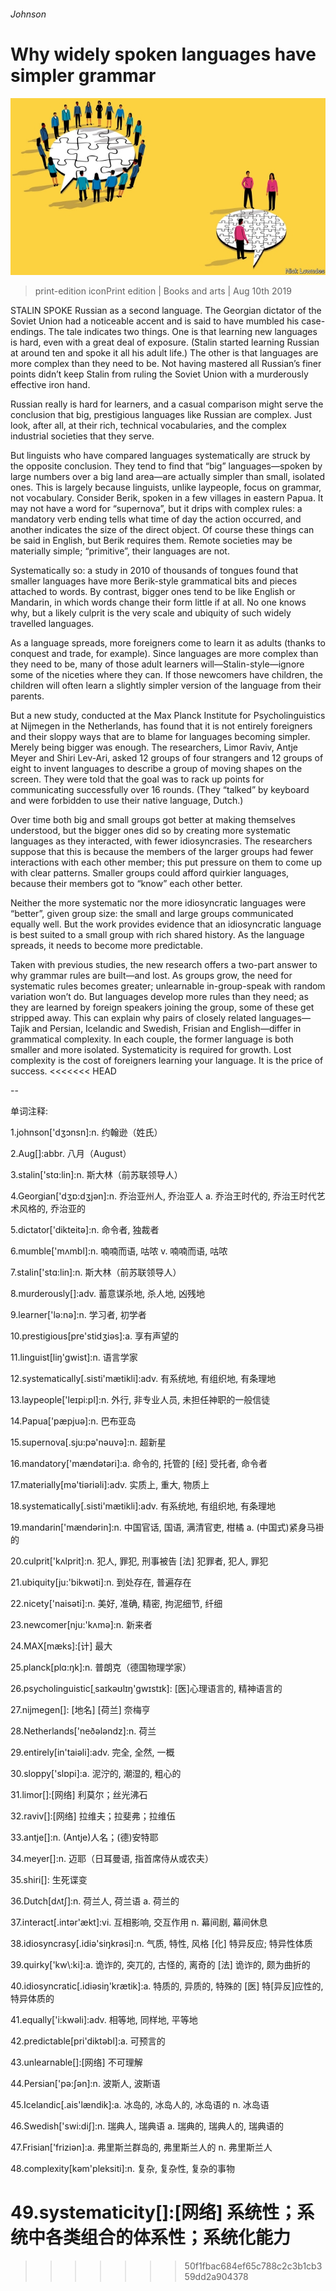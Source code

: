 ###### Johnson

# Why widely spoken languages have simpler grammar 

![image](images/20190810_BKD001_0.jpg) 

> print-edition iconPrint edition | Books and arts | Aug 10th 2019 

STALIN SPOKE Russian as a second language. The Georgian dictator of the Soviet Union had a noticeable accent and is said to have mumbled his case-endings. The tale indicates two things. One is that learning new languages is hard, even with a great deal of exposure. (Stalin started learning Russian at around ten and spoke it all his adult life.) The other is that languages are more complex than they need to be. Not having mastered all Russian’s finer points didn’t keep Stalin from ruling the Soviet Union with a murderously effective iron hand. 

Russian really is hard for learners, and a casual comparison might serve the conclusion that big, prestigious languages like Russian are complex. Just look, after all, at their rich, technical vocabularies, and the complex industrial societies that they serve. 

But linguists who have compared languages systematically are struck by the opposite conclusion. They tend to find that “big” languages—spoken by large numbers over a big land area—are actually simpler than small, isolated ones. This is largely because linguists, unlike laypeople, focus on grammar, not vocabulary. Consider Berik, spoken in a few villages in eastern Papua. It may not have a word for “supernova”, but it drips with complex rules: a mandatory verb ending tells what time of day the action occurred, and another indicates the size of the direct object. Of course these things can be said in English, but Berik requires them. Remote societies may be materially simple; “primitive”, their languages are not. 

Systematically so: a study in 2010 of thousands of tongues found that smaller languages have more Berik-style grammatical bits and pieces attached to words. By contrast, bigger ones tend to be like English or Mandarin, in which words change their form little if at all. No one knows why, but a likely culprit is the very scale and ubiquity of such widely travelled languages. 

As a language spreads, more foreigners come to learn it as adults (thanks to conquest and trade, for example). Since languages are more complex than they need to be, many of those adult learners will—Stalin-style—ignore some of the niceties where they can. If those newcomers have children, the children will often learn a slightly simpler version of the language from their parents. 

But a new study, conducted at the Max Planck Institute for Psycholinguistics at Nijmegen in the Netherlands, has found that it is not entirely foreigners and their sloppy ways that are to blame for languages becoming simpler. Merely being bigger was enough. The researchers, Limor Raviv, Antje Meyer and Shiri Lev-Ari, asked 12 groups of four strangers and 12 groups of eight to invent languages to describe a group of moving shapes on the screen. They were told that the goal was to rack up points for communicating successfully over 16 rounds. (They “talked” by keyboard and were forbidden to use their native language, Dutch.) 

Over time both big and small groups got better at making themselves understood, but the bigger ones did so by creating more systematic languages as they interacted, with fewer idiosyncrasies. The researchers suppose that this is because the members of the larger groups had fewer interactions with each other member; this put pressure on them to come up with clear patterns. Smaller groups could afford quirkier languages, because their members got to “know” each other better. 

Neither the more systematic nor the more idiosyncratic languages were “better”, given group size: the small and large groups communicated equally well. But the work provides evidence that an idiosyncratic language is best suited to a small group with rich shared history. As the language spreads, it needs to become more predictable. 

Taken with previous studies, the new research offers a two-part answer to why grammar rules are built—and lost. As groups grow, the need for systematic rules becomes greater; unlearnable in-group-speak with random variation won’t do. But languages develop more rules than they need; as they are learned by foreign speakers joining the group, some of these get stripped away. This can explain why pairs of closely related languages—Tajik and Persian, Icelandic and Swedish, Frisian and English—differ in grammatical complexity. In each couple, the former language is both smaller and more isolated. Systematicity is required for growth. Lost complexity is the cost of foreigners learning your language. It is the price of success. 
<<<<<<< HEAD

-- 

 单词注释:

1.johnson['dʒɔnsn]:n. 约翰逊（姓氏） 

2.Aug[]:abbr. 八月（August） 

3.stalin['stɑ:lin]:n. 斯大林（前苏联领导人） 

4.Georgian['dʒɒ:dʒjәn]:n. 乔治亚州人, 乔治亚人 a. 乔治王时代的, 乔治王时代艺术风格的, 乔治亚的 

5.dictator['dikteitә]:n. 命令者, 独裁者 

6.mumble['mʌmbl]:n. 喃喃而语, 咕哝 v. 喃喃而语, 咕哝 

7.stalin['stɑ:lin]:n. 斯大林（前苏联领导人） 

8.murderously[]:adv. 蓄意谋杀地, 杀人地, 凶残地 

9.learner['lә:nә]:n. 学习者, 初学者 

10.prestigious[pre'stidʒiәs]:a. 享有声望的 

11.linguist[liŋ'gwist]:n. 语言学家 

12.systematically[.sisti'mætikli]:adv. 有系统地, 有组织地, 有条理地 

13.laypeople['leɪpi:pl]:n. 外行, 非专业人员, 未担任神职的一般信徒 

14.Papua['pæpjuә]:n. 巴布亚岛 

15.supernova[.sju:pә'nәuvә]:n. 超新星 

16.mandatory['mændәtәri]:a. 命令的, 托管的 [经] 受托者, 命令者 

17.materially[mә'tiәriәli]:adv. 实质上, 重大, 物质上 

18.systematically[.sisti'mætikli]:adv. 有系统地, 有组织地, 有条理地 

19.mandarin['mændәrin]:n. 中国官话, 国语, 满清官吏, 柑橘 a. (中国式)紧身马褂的 

20.culprit['kʌlprit]:n. 犯人, 罪犯, 刑事被告 [法] 犯罪者, 犯人, 罪犯 

21.ubiquity[ju:'bikwәti]:n. 到处存在, 普遍存在 

22.nicety['naisәti]:n. 美好, 准确, 精密, 拘泥细节, 纤细 

23.newcomer[nju:'kʌmә]:n. 新来者 

24.MAX[mæks]:[计] 最大 

25.planck[plɑ:ŋk]:n. 普朗克（德国物理学家） 

26.psycholinguistic[ˌsaɪkəʊlɪŋ'ɡwɪstɪk]: [医]心理语言的, 精神语言的 

27.nijmegen[]: [地名] [荷兰] 奈梅亨 

28.Netherlands['neðәlәndz]:n. 荷兰 

29.entirely[in'taiәli]:adv. 完全, 全然, 一概 

30.sloppy['slɒpi]:a. 泥泞的, 潮湿的, 粗心的 

31.limor[]:[网络] 利莫尔；丝光沸石 

32.raviv[]:[网络] 拉维夫；拉斐弗；拉维伍 

33.antje[]:n. (Antje)人名；(德)安特耶 

34.meyer[]:n. 迈耶（日耳曼语, 指首席侍从或农夫） 

35.shiri[]: 生死谍变 

36.Dutch[dʌtʃ]:n. 荷兰人, 荷兰语 a. 荷兰的 

37.interact[.intәr'ækt]:vi. 互相影响, 交互作用 n. 幕间剧, 幕间休息 

38.idiosyncrasy[.idiә'siŋkrәsi]:n. 气质, 特性, 风格 [化] 特异反应; 特异性体质 

39.quirky['kw\\:ki]:a. 诡诈的, 突兀的, 古怪的, 离奇的 [法] 诡诈的, 颇为曲折的 

40.idiosyncratic[.idiәsiŋ'krætik]:a. 特质的, 异质的, 特殊的 [医] 特[异反]应性的, 特异体质的 

41.equally['i:kwәli]:adv. 相等地, 同样地, 平等地 

42.predictable[pri'diktәbl]:a. 可预言的 

43.unlearnable[]:[网络] 不可理解 

44.Persian['pә:ʃәn]:n. 波斯人, 波斯语 

45.Icelandic[.ais'lændik]:a. 冰岛的, 冰岛人的, 冰岛语的 n. 冰岛语 

46.Swedish['swi:diʃ]:n. 瑞典人, 瑞典语 a. 瑞典的, 瑞典人的, 瑞典语的 

47.Frisian['friziәn]:a. 弗里斯兰群岛的, 弗里斯兰人的 n. 弗里斯兰人 

48.complexity[kәm'pleksiti]:n. 复杂, 复杂性, 复杂的事物 

49.systematicity[]:[网络] 系统性；系统中各类组合的体系性；系统化能力 
=======
>>>>>>> 50f1fbac684ef65c788c2c3b1cb359dd2a904378

